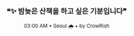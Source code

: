 <div align="center">

<br>

<h3>❝✨ 밤늦은 산책을 하고 싶은 기분입니다❞</h3>

<sub>03:00 AM • Seoul 🌧️ • by CrowRish</sub>

<br>

</div>